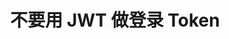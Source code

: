 ---
layout: post
title: "不要用 JWT 做登录 Token"
excerpt: 不要用 JWT 做登录 Token
background: /img/bg-post.jpg
---